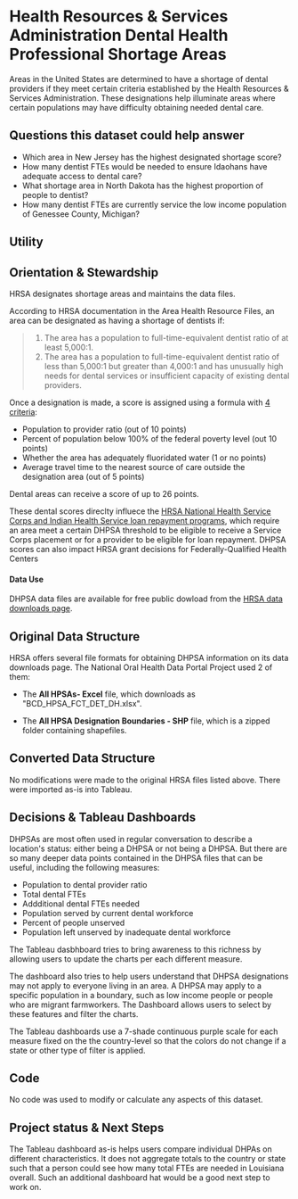# Health Resources & Services Administration Dental Health Professional Shortage Areas

Areas in the United States are determined to have a shortage of dental providers if they meet certain criteria established by the Health Resources & Services Administration. These designations help illuminate areas where certain populations may have difficulty obtaining needed dental care.


## Questions this dataset could help answer

* Which area in New Jersey has the highest designated shortage score?
* How many dentist FTEs would be needed to ensure Idaohans have adequate access to dental care?
* What shortage area in North Dakota has the highest proportion of people to dentist?
* How many dentist FTEs are currently service the low income population of Genessee County, Michigan?

## Utility



## Orientation & Stewardship  

HRSA designates shortage areas and maintains the data files. 

According to HRSA documentation in the Area Health Resource Files, an area can be designated as having a shortage of dentists if:

> 1.	The area has a population to full-time-equivalent dentist ratio of at least 5,000:1.
> 2.	The area has a population to full-time-equivalent dentist ratio of less than 5,000:1 but greater than 4,000:1 and has unusually high needs for dental services or insufficient capacity of existing dental  providers.

Once a designation is made, a score is assigned using a formula with [4 criteria](https://bhw.hrsa.gov/workforce-shortage-areas/shortage-designation/scoring):

* Population to provider ratio (out of 10 points)
* Percent of population below 100% of the federal poverty level (out 10 points)
* Whether the area has adequately fluoridated water (1 or no points)
* Average travel time to the nearest source of care outside the designation area (out of 5 points)

Dental areas can receive a score of up to 26 points. 

These dental scores direclty influece the [HRSA National Health Service Corps and Indian Health Service loan repayment programs](https://nhsc.hrsa.gov/scholarships/requirements-compliance/jobs-and-site-search/hpsa-score-class-year), which require an area meet a certain DHPSA threshold to be eligible to receive a Service Corps placement or for a provider to be eligible for loan repayment. DHPSA scores can also impact HRSA grant decisions for Federally-Qualified Health Centers

#### Data Use

DHPSA data files are available for free public dowload from the [HRSA data downloads page](https://data.hrsa.gov/data/download).

## Original Data Structure

HRSA offers several file formats for obtaining DHPSA information on its data downloads page. The National Oral Health Data Portal Project used 2 of them:

* The **All HPSAs- Excel** file, which downloads as "BCD_HPSA_FCT_DET_DH.xlsx".

* The **All HPSA Designation Boundaries - SHP** file, which is a zipped folder containing shapefiles. 

## Converted Data Structure

No modifications were made to the original HRSA files listed above. There were imported as-is into Tableau.

## Decisions & Tableau Dashboards

DHPSAs are most often used in regular conversation to describe a location's status: either being a DHPSA or not being a DHPSA. But there are so many deeper data points contained in the DHPSA files that can be useful, including the following measures:

* Population to dental provider ratio
* Total dental FTEs
* Addditional dental FTEs needed
* Population served by current dental workforce
* Percent of people unserved
* Population left unserved by inadequate dental workforce

The Tableau dasbhboard tries to bring awareness to this richness by allowing users to update the charts per each different measure. 

The dashboard also tries to help users understand that DHPSA designations may not apply to everyone living in an area. A DHPSA may apply to a specific population in a boundary, such as low income people or people who are migrant farmworkers. The Dashboard allows users to select by these features and filter the charts. 

The Tableau dashboards use a 7-shade continuous purple scale for each measure fixed on the the country-level so that the colors do not change if a state or other type of filter is applied.

## Code

No code was used to modify or calculate any aspects of this dataset.

## Project status & Next Steps

The Tableau dashboard as-is helps users compare individual DHPAs on different characteristics. It does not aggregate totals to the country or state such that a person could see how many total FTEs are needed in Louisiana overall. Such an additional dashboard hat would be a good next step to work on. 
